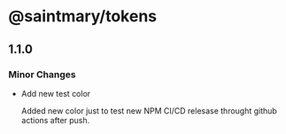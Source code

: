 # @saintmary/tokens

## 1.1.0

### Minor Changes

- Add new test color

  Added new color just to test new NPM CI/CD relesase throught github actions after push.
